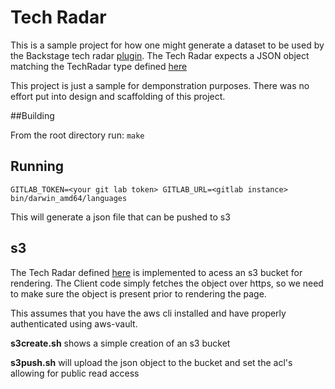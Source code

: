 # Tech Radar

This is a sample project for how one might generate a dataset to be used by the Backstage tech radar [plugin](https://github.com/backstage/backstage/tree/master/plugins/tech-radar).
The Tech Radar expects a JSON object matching the TechRadar type defined [here](pkg/types/types.go)

This project is just a sample for demponstration purposes. There was no effort put into design and scaffolding of this project.

##Building

From the root directory run:
`make`

## Running
```
GITLAB_TOKEN=<your git lab token> GITLAB_URL=<gitlab instance> bin/darwin_amd64/languages
```
This will generate a json file that can be pushed to s3

## s3
The Tech Radar defined [here](https://git.ecd.axway.org/jdavanne/backstage/-/blob/master/packages/app/src/lib/AxwayTechClient.ts) is implemented to acess an s3 bucket for rendering. The Client code simply fetches the object over https, 
so we need to make sure the object is present prior to rendering the page.

This assumes that you have the aws cli installed and have properly authenticated using aws-vault.

**s3create.sh** shows a simple creation of an s3 bucket

**s3push.sh** will upload the json object to the bucket and set the acl's allowing for public read access





